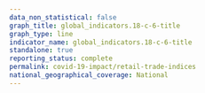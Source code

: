 ```yaml
---
data_non_statistical: false
graph_title: global_indicators.18-c-6-title
graph_type: line
indicator_name: global_indicators.18-c-6-title
standalone: true
reporting_status: complete
permalink: covid-19-impact/retail-trade-indices
national_geographical_coverage: National
---
```


